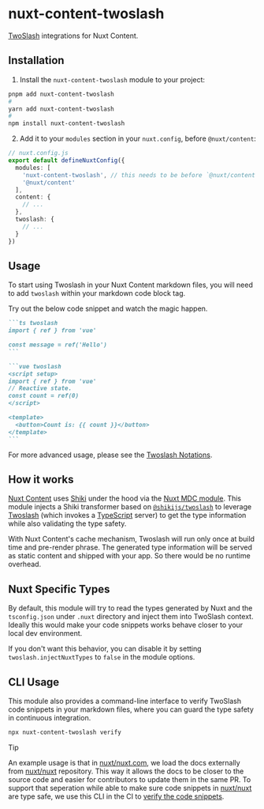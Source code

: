 # nuxt-content-twoslash

[TwoSlash](https://github.com/twoslashes/twoslash) integrations for Nuxt Content.

## Installation

1. Install the `nuxt-content-twoslash` module to your project:

```bash
pnpm add nuxt-content-twoslash
#
yarn add nuxt-content-twoslash
#
npm install nuxt-content-twoslash
```

2. Add it to your `modules` section in your `nuxt.config`, before `@nuxt/content`:

```ts
// nuxt.config.js
export default defineNuxtConfig({
  modules: [
    'nuxt-content-twoslash', // this needs to be before `@nuxt/content`
    '@nuxt/content'
  ],
  content: {
    // ...
  },
  twoslash: {
    // ...
  }
})
```

## Usage

To start using Twoslash in your Nuxt Content markdown files, you will need to add `twoslash` within your markdown code block tag.

Try out the below code snippet and watch the magic happen.

````md
```ts twoslash
import { ref } from 'vue'

const message = ref('Hello')
```

```vue twoslash
<script setup>
import { ref } from 'vue'
// Reactive state.
const count = ref(0)
</script>

<template>
  <button>Count is: {{ count }}</button>
</template>
```
````

For more advanced usage, please see the [Twoslash Notations](https://twoslash.netlify.app/refs/notations).

## How it works

[Nuxt Content](https://github.com/nuxt/content) uses [Shiki](https://github.com/shikijs/shiki) under the hood via the [Nuxt MDC module](https://github.com/nuxt-modules/mdc). This module injects a Shiki transformer based on [`@shikijs/twoslash`](https://shiki.style/packages/twoslash) to leverage [Twoslash](https://github.com/twoslashes/twoslash) (which invokes a [TypeScript](https://www.typescriptlang.org/) server) to get the type information while also validating the type safety.

With Nuxt Content's cache mechanism, Twoslash will run only once at build time and pre-render phrase. The generated type information will be served as static content and shipped with your app. So there would be no runtime overhead.

## Nuxt Specific Types

By default, this module will try to read the types generated by Nuxt and the `tsconfig.json` under `.nuxt` directory and inject them into TwoSlash context. Ideally this would make your code snippets works behave closer to your local dev environment.

If you don't want this behavior, you can disable it by setting `twoslash.injectNuxtTypes` to `false` in the module options.

## CLI Usage

This module also provides a command-line interface to verify TwoSlash code snippets in your markdown files, where you can guard the type safety in continuous integration.

```bash
npx nuxt-content-twoslash verify
```

> [!TIP]
> An example usage is that in [nuxt/nuxt.com](https://github.com/nuxt/nuxt.com), we load the docs externally from [nuxt/nuxt](https://github.com/nuxt/nuxt) repository. This way it allows the docs to be closer to the source code and easier for contributors to update them in the same PR.
> To support that seperation while able to make sure code snippets in [nuxt/nuxt](https://github.com/nuxt/nuxt) are type safe, we use this CLI in the CI to [verify the code snippets](https://github.com/nuxt/nuxt/blob/7815aa534edb0e7dbf7a6c4d43dccc11acb408df/package.json#L33).
